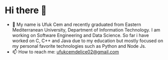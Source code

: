 # Hi there 👋

- 🔭 My name is Ufuk Cem and recently graduated from Eastern Mediterranean University, Department of Information Technology. I am working on Software Engineering and Data Science. So far i have worked on C, C++ and Java due to my education but mostly focused on my personal favorite technologies such as Python and Node Js. 
- 📫 How to reach me: ufukcemdelice02@gmail.com

